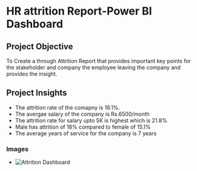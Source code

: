 # HR attrition Report-Power BI Dashboard
## Project Objective
To Create a through Attrition Report that provides important key points for the stakeholder and company the employee leaving the company and provides the insight.

## Project Insights
- The attrition rate of the comapny is 16.1%.
- The avergae salary of the company is Rs.6500/month
- The attrition rate for salary upto 5K is highest which is 21.8%
- Male has attrition of 18% compared to female of 15.1%
- The average years of service for the company is 7 years

### Images
- ![Attrition Dashboard](https://github.com/bhusalrajan/hranalytics/assets/169077027/aab797f4-f256-4815-8f46-2b179f131f3c)
